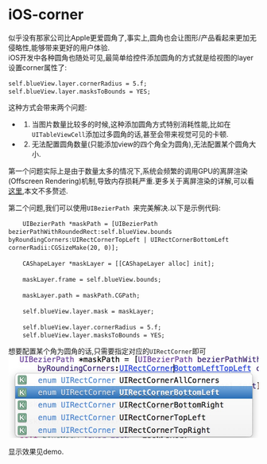 # iOS-corner
似乎没有那家公司比Apple更爱圆角了,事实上,圆角也会让图形/产品看起来更加无侵略性,能够带来更好的用户体验.  
iOS开发中各种圆角也随处可见,最简单给控件添加圆角的方式就是给视图的layer设置corner属性了:  
```
self.blueView.layer.cornerRadius = 5.f;
self.blueView.layer.masksToBounds = YES; 
```
这种方式会带来两个问题:  
* 1. 当图片数量比较多的时候,这种添加圆角方式特别消耗性能,比如在`UITableViewCell`添加过多圆角的话,甚至会带来视觉可见的卡顿.  
* 2. 无法配置圆角数量(只能添加view的四个角全为圆角),无法配置某个圆角大小.   

第一个问题实际上是由于数量太多的情况下,系统会频繁的调用GPU的离屏渲染(Offscreen Rendering)机制,导致内存损耗严重.更多关于离屏渲染的详解,可以看[这里](http://objccn.io/issue-3-1/),本文不多赘述.

第二个问题,我们可以使用`UIBezierPath `来完美解决.以下是示例代码:
```
    UIBezierPath *maskPath = [UIBezierPath bezierPathWithRoundedRect:self.blueView.bounds byRoundingCorners:UIRectCornerTopLeft | UIRectCornerBottomLeft cornerRadii:CGSizeMake(20, 0)];
    
    CAShapeLayer *maskLayer = [[CAShapeLayer alloc] init];
   
    maskLayer.frame = self.blueView.bounds;
    
    maskLayer.path = maskPath.CGPath;
    
    self.blueView.layer.mask = maskLayer;
    
    self.blueView.layer.cornerRadius = 5.f;
    self.blueView.layer.masksToBounds = YES;
```
想要配置某个角为圆角的话,只需要指定对应的`UIRectCorner`即可
![image](https://github.com/crossPQW/iOS-corner/blob/master/corner/screenshot/WeChat_1439887744.jpeg)  

显示效果见demo.
